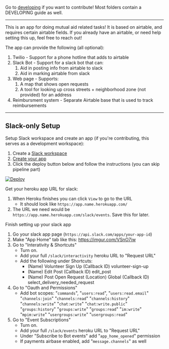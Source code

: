 Go to [developing](DEVELOPING.md) if you want to contribute! Most folders contain a DEVELOPING guide as well.
_________________________________________________________________________

This is an app for doing mutual aid related tasks! It is based on airtable, and requires
certain airtable fields. If you already have an airtable, or need help setting this up, feel
free to reach out!

The app can provide the following (all optional):
1. Twilio - Support for a phone hotline that adds to airtable
1. Slack Bot - Support for a slack bot that can:
    1. Aid in posting info from airtable to slack
    1. Aid in marking airtable from slack
1. Web page - Supports:
    1. A map that shows open requests
    1. A tool for looking up cross streets + neighborhood zone (not provided) for an address
1. Reimbursment system - Separate Airtable base that is used to track reimbursements

_____________________________________________________________________________________________________

## Slack-only Setup 


Setup Slack workspace and create an app (if you're contributing, this serves as a development workspace):
1. Create a [Slack workspace](https://slack.com/create#email)
1. [Create your app](https://api.slack.com/apps)
1. Click the deploy button below and follow the instructions (you can skip pipeline part)

[![Deploy](https://www.herokucdn.com/deploy/button.svg)](https://heroku.com/deploy?template=https://github.com/crownheightsaid/slack-app)

Get your heroku app URL for slack:
1. When Heroku finishes you can click `View` to go to the URL
    - It should look like `https://app.name.herokuapp.com/`
1. The URL we need would be `https://app.name.herokuapp.com/slack/events`. Save this for later.

Finish setting up your slack app
1. Go your slack app page (`https://api.slack.com/apps/your-app-id`)
1. Make "App Home" tab like this: https://imgur.com/VSnO7iw
1. Go to "Interativity & Shortcuts"
     - Turn on.
     - Add your full `/slack/interactivity` heroku URL to "Request URL"
     - Add the following under Shortcuts:
          -   (Name) Volunteer Sign Up (Callback ID) volunteer-sign-up
          -   (Name) Edit Post (Callback ID) edit_post
          -   (Name) Post Open Request (Location) Global (Callback ID) select_delivery_needed_request
1. Go to "Oauth and Permissions"
     - Add bot scopes: "`commands`", "`users:read`", "`users:read.email`" "`channels:join`" "`channels:read`" "`channels:history`" "`channels:write`" "`chat:write`" "`chat:write.public`" "`groups:history`" "`groups:write`" "`groups:read`" "`im:write`" "`mpim:write`" "`usergroups:write`" "`usergroups:read`" 
1. Go to "Event Subscriptions"
     - Turn on.
     - Add your full `/slack/events` heroku URL to "Request URL"
     - Under "Subscribe to Bot events" add "`app_home_opened`" permission
     - If payments airbase enabled, add "`message.channels`" as well
